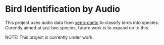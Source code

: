 # Bird Identification by Audio

This project uses audio data from [xeno-canto](https://www.xeno-canto.org) to classify birds into species. Curently aimed at just two species, future work is to expand on to this.

NOTE: This project is currently under work.
